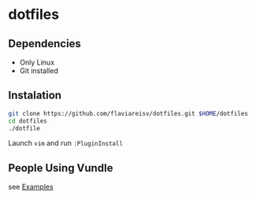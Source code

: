 # dotfiles

## Dependencies

+ Only Linux
+ Git installed

## Instalation

```bash
git clone https://github.com/flaviareisv/dotfiles.git $HOME/dotfiles
cd dotfiles
./dotfile
```
Launch `vim` and run `:PluginInstall`

## People Using Vundle

see [Examples](https://github.com/VundleVim/Vundle.vim/wiki/Examples)
